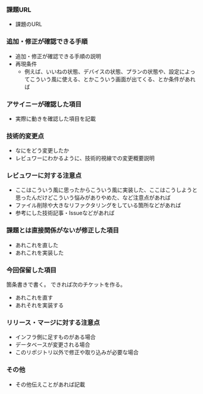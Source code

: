 ### 課題URL

* 課題のURL

### 追加・修正が確認できる手順

* 追加・修正が確認できる手順の説明
* 再現条件
  * 例えば、いいねの状態、デバイスの状態、プランの状態や、設定によってこういう風に使える、とかこういう画面が出てくる、とか条件があれば

### アサイニーが確認した項目

* 実際に動きを確認した項目を記載

### 技術的変更点

* なにをどう変更したか
* レビュワーにわかるように、技術的視線での変更概要説明

### レビュワーに対する注意点

* ここはこういう風に思ったからこういう風に実装した、ここはこうしようと思ったんだけどこういう悩みがありやめた、など注意点があれば
* ファイル削除や大きなリファクタリングをしている箇所などがあれば
* 参考にした技術記事・Issueなどがあれば

### 課題とは直接関係がないが修正した項目

* あれこれを直した
* あれこれを実装した

### 今回保留した項目

箇条書きで書く。
できれば次のチケットを作る。

* あれこれを直す
* あれそれを実装する

### リリース・マージに対する注意点

* インフラ側に足すものがある場合
* データベースが変更される場合
* このリポジトリ以外で修正や取り込みが必要な場合

### その他

* その他伝えことがあれば記載
